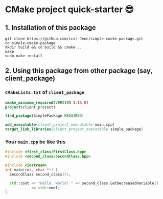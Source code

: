 # CMake project quick-starter 😎

## 1. Installation of this package 
```shell
git clone https://github.com/icsl-Jeon/simple-cmake-package.git
cd simple-cmake-package
mkdir build && cd build && cmake ..
make 
sudo make install
```

## 2. Using this package from other package (say, client_package)
### `CMakeLists.txt` of `client_package`
```cmake
cmake_minimum_required(VERSION 3.15.0)
project(client_project)

find_package(SimplePackage REQUIRED)

add_executable(client_project_executable main.cpp)
target_link_libraries(client_project_executable simple_package)

```

### Your `main.cpp` be like this
```cpp
#include <first_class/FirstClass.hpp>
#include <second_class/SecondClass.hpp>

#include <iostream>
int main(int, char **) {
  SecondClass second_class(7);

  std::cout << "Hello, world! " << second_class.GetDecreasedVariable()
            << std::endl;
}

```
